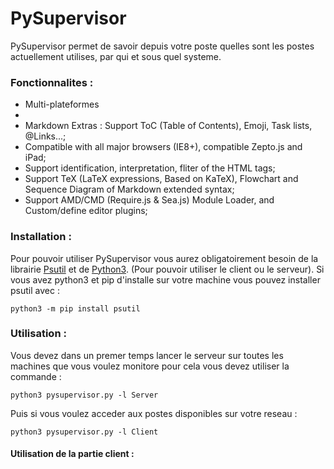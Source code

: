 # PySupervisor

PySupervisor permet de savoir depuis votre poste quelles sont les postes actuellement utilises, par qui et sous quel systeme.


### Fonctionnalites :

- Multi-plateformes
- 
- Markdown Extras : Support ToC (Table of Contents), Emoji, Task lists, @Links...;
- Compatible with all major browsers (IE8+), compatible Zepto.js and iPad;
- Support identification, interpretation, fliter of the HTML tags;
- Support TeX (LaTeX expressions, Based on KaTeX), Flowchart and Sequence Diagram of Markdown extended syntax;
- Support AMD/CMD (Require.js & Sea.js) Module Loader, and Custom/define editor plugins;

### Installation :
Pour pouvoir utiliser PySupervisor vous aurez obligatoirement besoin de la librairie [Psutil](https://psutil.readthedocs.io/en/latest/#)
 et de [Python3](https://www.python.org/download/releases/3.0/). (Pour pouvoir utiliser le client ou le serveur).
Si vous avez python3 et pip d'installe sur votre machine vous pouvez installer psutil avec :
```
python3 -m pip install psutil
```

### Utilisation :
Vous devez dans un premer temps lancer le serveur sur toutes les machines que vous voulez monitore pour cela vous devez utiliser la commande :
```
python3 pysupervisor.py -l Server
```
Puis si vous voulez acceder aux postes disponibles sur votre reseau :
```
python3 pysupervisor.py -l Client
```

#### Utilisation de la partie client :
